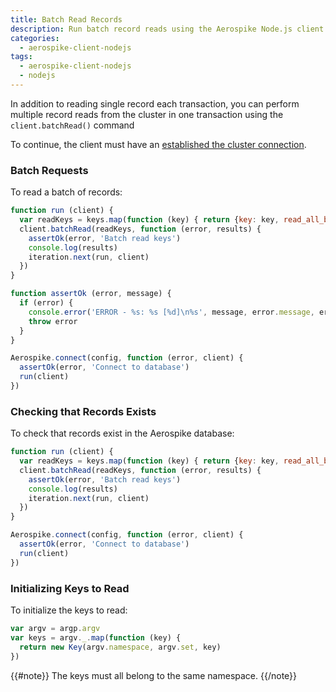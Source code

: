 ```yaml
---
title: Batch Read Records
description: Run batch record reads using the Aerospike Node.js client on the Aerospike database.
categories:
  - aerospike-client-nodejs
tags:
  - aerospike-client-nodejs
  - nodejs
---
```


In addition to reading single record each transaction, you can perform multiple
record reads from the cluster in one transaction using the `client.batchRead()`
command 

To continue, the client must have an [established the cluster connection](/docs/client/nodejs/usage/connect).

### Batch Requests

To read a batch of records:

```js
function run (client) {
  var readKeys = keys.map(function (key) { return {key: key, read_all_bins: true} })
  client.batchRead(readKeys, function (error, results) {
    assertOk(error, 'Batch read keys')
    console.log(results)
    iteration.next(run, client)
  })
}

function assertOk (error, message) {
  if (error) {
    console.error('ERROR - %s: %s [%d]\n%s', message, error.message, error.code, error.stack)
    throw error
  }
}

Aerospike.connect(config, function (error, client) {
  assertOk(error, 'Connect to database')
  run(client)
})
```

### Checking that Records Exists

To check that records exist in the Aerospike database:

```js
function run (client) {
  var readKeys = keys.map(function (key) { return {key: key, read_all_bins: false} })
  client.batchRead(readKeys, function (error, results) {
    assertOk(error, 'Batch read keys')
    console.log(results)
    iteration.next(run, client)
  })
}

Aerospike.connect(config, function (error, client) {
  assertOk(error, 'Connect to database')
  run(client)
})
```

### Initializing Keys to Read

To initialize the keys to read:

```js
var argv = argp.argv
var keys = argv._.map(function (key) {
  return new Key(argv.namespace, argv.set, key)
})
```

{{#note}}
The keys must all belong to the same namespace.
{{/note}}
